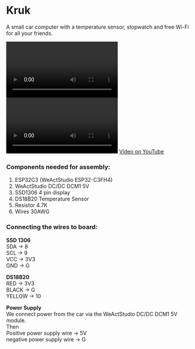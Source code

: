 # Kruk
A small car computer with a temperature sensor, stopwatch and free Wi-Fi for all your friends.


<video>src="https://github.com/SabasSolutions/Kruk/raw/refs/heads/main/video/kruk.mp4" controls style="max-width:100%;"></video>
![video](https://github.com/SabasSolutions/Kruk/raw/refs/heads/main/video/kruk.mp4)
[Video on YouTube](https://youtube.com/shorts/VVHMmDFvbYU)

### Components needed for assembly:
1. ESP32C3 (WeActStudio ESP32-C3FH4)
2. WeActStudio DC/DC DCM1 5V
3. SSD1306 4 pin display
4. DS18B20 Temperature Sensor
5. Resistor 4.7K
6. Wires 30AWG

### Connecting the wires to board:
**SSD 1306**\
SDA -> 8\
SCL -> 9\
VCC -> 3V3\
GND -> G

**DS18B20**\
RED -> 3V3\
BLACK -> G\
YELLOW -> 10

**Power Supply**\
We connect power from the car via the WeActStudio DC/DC DCM1 5V module.\
Then\
Positive power supply wire -> 5V\
negative power supply wire -> G




